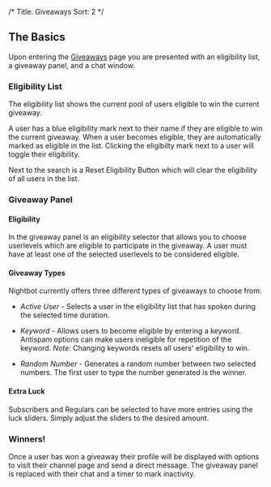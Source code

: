 /*
Title: Giveaways
Sort: 2
*/

## The Basics

Upon entering the [Giveaways](https://nightbot.tv/giveaways) page you are presented with an eligibility list, a giveaway panel, and a chat window.

### Eligibility List

The eligibility list shows the current pool of users eligible to win the current giveaway.

A user has a blue eligibility mark next to their name if they are eligible to win the current giveaway. When a user becomes eligible, they are automatically marked as eligible in the list. Clicking the eligibilty mark next to a user will toggle their eligibility.

Next to the search is a Reset Eligibility Button which will clear the eligibility of all users in the list.

### Giveaway Panel

#### Eligibility

In the giveaway panel is an eligibility selector that allows you to choose userlevels which are eligible to participate in the giveaway. A user must have at least one of the selected userlevels to be considered eligible.

#### Giveaway Types

Nightbot currently offers three different types of giveaways to choose from:

- *Active User* - Selects a user in the eligibility list that has spoken during the selected time duration.

- *Keyword* - Allows users to become eligible by entering a keyword. Antispam options can make users ineligible for repetition of the keyword. *Note:* Changing keywords resets all users' eligibility to win.

- *Random Number* - Generates a random number between two selected numbers. The first user to type the number generated is the winner.

#### Extra Luck

Subscribers and Regulars can be selected to have more entries using the luck sliders. Simply adjust the sliders to the desired amount.

### Winners!

Once a user has won a giveaway their profile will be displayed with options to visit their channel page and send a direct message. The giveaway panel is replaced with their chat and a timer to mark inactivity. 
